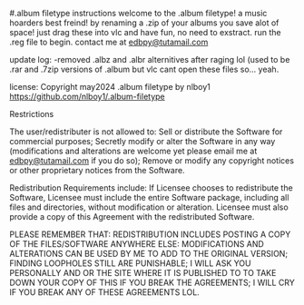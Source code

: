 #.album filetype instructions
welcome to the .album filetype! a music hoarders best freind! by renaming a .zip of your albums you save alot of space! just drag these into vlc and have fun, no need to exstract.
run the .reg file to begin.
contact me at edbpy@tutamail.com

update log: 
-removed .albz and .albr alternitives after raging lol (used to be .rar and .7zip versions of .album but vlc cant open these files so... yeah.

license:
Copyright may2024 .album filetype by nlboy1
https://github.com/nlboy1/.album-filetype

Restrictions

The user/redistributer is not allowed to:
Sell or distribute the Software for commercial purposes;
Secretly modify or alter the Software in any way (modifications and alterations are welcome yet please email me at edbpy@tutamail.com if you do so);
Remove or modify any copyright notices or other proprietary notices from the Software.

Redistribution Requirements include:
If Licensee chooses to redistribute the Software, 
Licensee must include the entire Software package, 
including all files and directories, without modification or alteration. 
Licensee must also provide a copy of this Agreement with the redistributed Software.

PLEASE REMEMBER THAT:
REDISTRIBUTION INCLUDES POSTING A COPY OF THE FILES/SOFTWARE ANYWHERE ELSE:
MODIFICATIONS AND ALTERATIONS CAN BE USED BY ME TO ADD TO THE ORIGINAL VERSION;
FINDING LOOPHOLES STILL ARE PUNISHABLE;
I WILL ASK YOU PERSONALLY AND OR THE SITE WHERE IT IS PUBLISHED TO TO TAKE DOWN YOUR COPY OF THIS IF YOU BREAK THE AGREEMENTS;
I WILL CRY IF YOU BREAK ANY OF THESE AGREEMENTS LOL.
